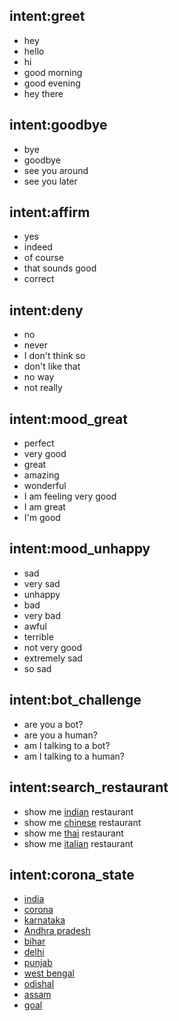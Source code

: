 ## intent:greet
- hey
- hello
- hi
- good morning
- good evening
- hey there

## intent:goodbye
- bye
- goodbye
- see you around
- see you later

## intent:affirm
- yes
- indeed
- of course
- that sounds good
- correct

## intent:deny
- no
- never
- I don't think so
- don't like that
- no way
- not really

## intent:mood_great
- perfect
- very good
- great
- amazing
- wonderful
- I am feeling very good
- I am great
- I'm good

## intent:mood_unhappy
- sad
- very sad
- unhappy
- bad
- very bad
- awful
- terrible
- not very good
- extremely sad
- so sad

## intent:bot_challenge
- are you a bot?
- are you a human?
- am I talking to a bot?
- am I talking to a human?

## intent:search_restaurant
- show me [indian](hotel) restaurant
- show me [chinese](hotel) restaurant
- show me [thai](hotel) restaurant
- show me [italian](hotel) restaurant

## intent:corona_state
- [india](state)
- [corona](state)
- [karnataka](state)
- [Andhra pradesh](state)
- [bihar](state)
- [delhi](state)
- [punjab](state)
- [west bengal](state)
- [odishal](state)
- [assam](state)
- [goal](state)
